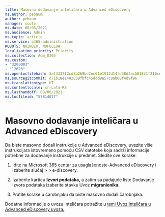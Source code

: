 ```yaml
---
title: Masovno dodavanje inteličara u Advanced eDiscovery
ms.author: pebaum
author: pebaum
manager: scotv
ms.date: 08/05/2021
ms.audience: Admin
ms.topic: article
ms.service: o365-administration
ROBOTS: NOINDEX, NOFOLLOW
localization_priority: Priority
ms.collection: Adm_O365
ms.custom:
- "3200003"
- "12623"
ms.openlocfilehash: 3af333712cd7b269bd2ec61e1912d14fd38d2ac501831f210cd0ef68f987f560
ms.sourcegitcommit: d71b18e1403859fbfc45ddd9a57c8ab68f4d9f96
ms.translationtype: HT
ms.contentlocale: sr-Latn-RS
ms.lasthandoff: 08/06/2021
ms.locfileid: "57814077"
---
```

# <a name="bulk-add-custodians-in-advanced-ediscovery"></a>Masovno dodavanje inteličara u Advanced eDiscovery

 Da biste masovno dodali instrukcije u Advanced eDiscovery, uvezite više instrukcijara istovremeno pomoću CSV datoteke koja sadrži informacije potrebne za dodavanje instrukcije u predmet. Sledite ove korake:

1. Idite na [Microsoft 365 centar za usaglašenost](https://compliance.microsoft.com/)e-Advanced eDiscovery i izaberite slučaj  >    >  e-discovery.

1. Izaberite karticu **Izvori podataka,**  a zatim sa padajuće liste Dodavanje izvora podataka izaberite stavku Uvoz **migranionika.**

1. Pratite korake u čarobnjaku da biste masovno dodali čarobnjaka.

Dodatne informacije o uvozu inteličara potražite u [temi Uvoz inteličara u Advanced eDiscovery uvoza.](/microsoft-365/compliance/bulk-add-custodians)


